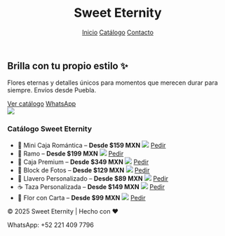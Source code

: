 


  
</head>
<body>
  <header>
    <h1>Sweet Eternity</h1>
    <nav>
      <a href="#inicio">Inicio</a>
      <a href="#catalogo">Catálogo</a>
      <a href="#contacto">Contacto</a>
    </nav>
  </header>  <section class="hero" id="inicio">
    <div class="hero-text">
      <h2>Brilla con tu propio estilo ✨</h2>
      <p>Flores eternas y detalles únicos para momentos que merecen durar para siempre. Envíos desde Puebla.</p>
      <a href="#catalogo" class="btn btn-primary">Ver catálogo</a>
      <a href="https://wa.me/522214097796" class="btn btn-outline">WhatsApp</a>
    </div>
    <div class="hero-img">
      <!-- Espacio para tu imagen principal -->
      <img class="producto-img" src="https://via.placeholder.com/380x380.png?text=Tu+Imagen+Aquí" />
    </div>
  </section>  <section class="catalogo" id="catalogo">
    <h3>Catálogo Sweet Eternity</h3>
    <ul class="productos">
      <li>💞 Mini Caja Romántica – <strong>Desde $159 MXN</strong>
        <img class="producto-img" src="https://via.placeholder.com/300x200.png?text=Mini+Caja+Romantica" />
        <a class="btn-whatsapp" href="https://wa.me/522214097796?text=Hola!%20Quiero%20pedir%20una%20Mini%20Caja%20Romántica">Pedir</a>
      </li>
      <li>🌹 Ramo – <strong>Desde $199 MXN</strong>
        <img class="producto-img" src="https://via.placeholder.com/300x200.png?text=Ramo" />
        <a class="btn-whatsapp" href="https://wa.me/522214097796?text=Hola!%20Quiero%20pedir%20un%20Ramo">Pedir</a>
      </li>
      <li>🎁 Caja Premium – <strong>Desde $349 MXN</strong>
        <img class="producto-img" src="https://via.placeholder.com/300x200.png?text=Caja+Premium" />
        <a class="btn-whatsapp" href="https://wa.me/522214097796?text=Hola!%20Quiero%20pedir%20una%20Caja%20Premium">Pedir</a>
      </li>
      <li>📸 Block de Fotos – <strong>Desde $129 MXN</strong>
        <img class="producto-img" src="https://via.placeholder.com/300x200.png?text=Block+de+Fotos" />
        <a class="btn-whatsapp" href="https://wa.me/522214097796?text=Hola!%20Quiero%20pedir%20un%20Block%20de+Fotos">Pedir</a>
      </li>
      <li>🔑 Llavero Personalizado – <strong>Desde $89 MXN</strong>
        <img class="producto-img" src="https://via.placeholder.com/300x200.png?text=Llavero+Personalizado" />
        <a class="btn-whatsapp" href="https://wa.me/522214097796?text=Hola!%20Quiero%20pedir%20un%20Llavero+Personalizado">Pedir</a>
      </li>
      <li>☕ Taza Personalizada – <strong>Desde $149 MXN</strong>
        <img class="producto-img" src="https://via.placeholder.com/300x200.png?text=Taza+Personalizada" />
        <a class="btn-whatsapp" href="https://wa.me/522214097796?text=Hola!%20Quiero%20pedir%20una%20Taza+Personalizada">Pedir</a>
      </li>
      <li>🌷 Flor con Carta – <strong>Desde $99 MXN</strong>
        <img class="producto-img" src="https://via.placeholder.com/300x200.png?text=Flor+con+Carta" />
        <a class="btn-whatsapp" href="https://wa.me/522214097796?text=Hola!%20Quiero%20pedir%20una%20Flor+con+Carta">Pedir</a>
      </li>
    </ul>
  </section>  <footer id="contacto">
    <p>© 2025 Sweet Eternity | Hecho con ❤️</p>
    <p>WhatsApp: +52 221 409 7796</p>
  </footer>
</body>
</html>
